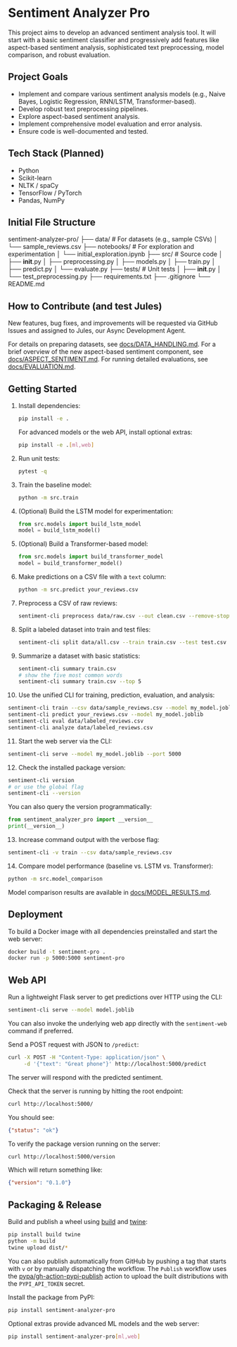 # Sentiment Analyzer Pro

This project aims to develop an advanced sentiment analysis tool. It will start with a basic sentiment classifier and progressively add features like aspect-based sentiment analysis, sophisticated text preprocessing, model comparison, and robust evaluation.

## Project Goals
- Implement and compare various sentiment analysis models (e.g., Naive Bayes, Logistic Regression, RNN/LSTM, Transformer-based).
- Develop robust text preprocessing pipelines.
- Explore aspect-based sentiment analysis.
- Implement comprehensive model evaluation and error analysis.
- Ensure code is well-documented and tested.

## Tech Stack (Planned)
- Python
- Scikit-learn
- NLTK / spaCy
- TensorFlow / PyTorch
- Pandas, NumPy

## Initial File Structure
sentiment-analyzer-pro/
├── data/ # For datasets (e.g., sample CSVs)
│   └── sample_reviews.csv
├── notebooks/ # For exploration and experimentation
│   └── initial_exploration.ipynb
├── src/ # Source code
│   ├── __init__.py
│   ├── preprocessing.py
│   ├── models.py
│   ├── train.py
│   ├── predict.py
│   └── evaluate.py
├── tests/ # Unit tests
│   ├── __init__.py
│   └── test_preprocessing.py
├── requirements.txt
├── .gitignore
└── README.md

## How to Contribute (and test Jules)
New features, bug fixes, and improvements will be requested via GitHub Issues and assigned to Jules, our Async Development Agent.

For details on preparing datasets, see [docs/DATA_HANDLING.md](docs/DATA_HANDLING.md).
For a brief overview of the new aspect-based sentiment component, see [docs/ASPECT_SENTIMENT.md](docs/ASPECT_SENTIMENT.md).
For running detailed evaluations, see [docs/EVALUATION.md](docs/EVALUATION.md).

## Getting Started

1. Install dependencies:
   ```bash
   pip install -e .
   ```
   For advanced models or the web API, install optional extras:
   ```bash
   pip install -e .[ml,web]
   ```
2. Run unit tests:
   ```bash
   pytest -q
   ```
3. Train the baseline model:
   ```bash
   python -m src.train
   ```
4. (Optional) Build the LSTM model for experimentation:
   ```python
   from src.models import build_lstm_model
   model = build_lstm_model()
   ```
5. (Optional) Build a Transformer-based model:
   ```python
   from src.models import build_transformer_model
   model = build_transformer_model()
   ```
6. Make predictions on a CSV file with a `text` column:
   ```bash
   python -m src.predict your_reviews.csv
   ```
7. Preprocess a CSV of raw reviews:
   ```bash
   sentiment-cli preprocess data/raw.csv --out clean.csv --remove-stopwords
   ```
8. Split a labeled dataset into train and test files:
   ```bash
   sentiment-cli split data/all.csv --train train.csv --test test.csv --ratio 0.2
   ```
9. Summarize a dataset with basic statistics:
   ```bash
   sentiment-cli summary train.csv
   # show the five most common words
   sentiment-cli summary train.csv --top 5
   ```
10. Use the unified CLI for training, prediction, evaluation, and analysis:
   ```bash
sentiment-cli train --csv data/sample_reviews.csv --model my_model.joblib
sentiment-cli predict your_reviews.csv --model my_model.joblib
sentiment-cli eval data/labeled_reviews.csv
sentiment-cli analyze data/labeled_reviews.csv
```
11. Start the web server via the CLI:
   ```bash
   sentiment-cli serve --model my_model.joblib --port 5000
   ```
12. Check the installed package version:
   ```bash
   sentiment-cli version
   # or use the global flag
   sentiment-cli --version
   ```
   You can also query the version programmatically:
   ```python
   from sentiment_analyzer_pro import __version__
   print(__version__)
   ```
13. Increase command output with the verbose flag:
   ```bash
   sentiment-cli -v train --csv data/sample_reviews.csv
   ```
14. Compare model performance (baseline vs. LSTM vs. Transformer):
   ```bash
   python -m src.model_comparison
   ```

Model comparison results are available in
[docs/MODEL_RESULTS.md](docs/MODEL_RESULTS.md).

## Deployment

To build a Docker image with all dependencies preinstalled and start the web server:

```bash
docker build -t sentiment-pro .
docker run -p 5000:5000 sentiment-pro
```

## Web API

Run a lightweight Flask server to get predictions over HTTP using the CLI:

```bash
sentiment-cli serve --model model.joblib
```

You can also invoke the underlying web app directly with the
`sentiment-web` command if preferred.

Send a POST request with JSON to `/predict`:

```bash
curl -X POST -H "Content-Type: application/json" \
     -d '{"text": "Great phone"}' http://localhost:5000/predict
```

The server will respond with the predicted sentiment.

Check that the server is running by hitting the root endpoint:

```bash
curl http://localhost:5000/
```

You should see:

```json
{"status": "ok"}
```

To verify the package version running on the server:

```bash
curl http://localhost:5000/version
```

Which will return something like:

```json
{"version": "0.1.0"}
```

## Packaging & Release

Build and publish a wheel using [build](https://pypi.org/project/build/) and
[twine](https://pypi.org/project/twine/):

```bash
pip install build twine
python -m build
twine upload dist/*
```

You can also publish automatically from GitHub by pushing a tag that starts with `v`
or by manually dispatching the workflow. The `Publish` workflow uses the
[pypa/gh-action-pypi-publish](https://github.com/pypa/gh-action-pypi-publish)
action to upload the built distributions with the `PYPI_API_TOKEN` secret.

Install the package from PyPI:

```bash
pip install sentiment-analyzer-pro
```

Optional extras provide advanced ML models and the web server:

```bash
pip install sentiment-analyzer-pro[ml,web]
```
